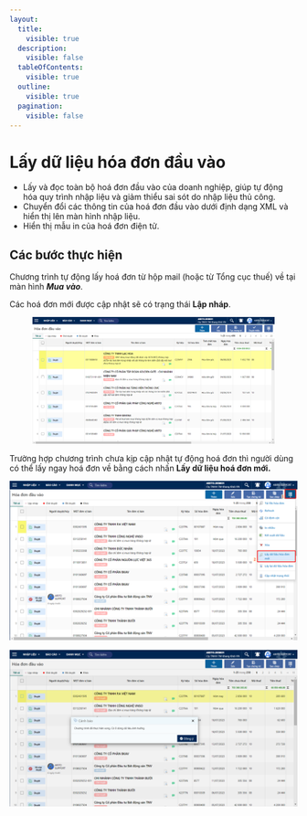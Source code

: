 ```yaml
---
layout:
  title:
    visible: true
  description:
    visible: false
  tableOfContents:
    visible: true
  outline:
    visible: true
  pagination:
    visible: false
---
```


# Lấy dữ liệu hóa đơn đầu vào

* Lấy và đọc toàn bộ hoá đơn đầu vào của doanh nghiệp, giúp tự động hóa quy trình nhập liệu và giảm thiểu sai sót do nhập liệu thủ công.
* Chuyển đổi các thông tin của hoá đơn đầu vào dưới định dạng XML và hiển thị lên màn hình nhập liệu.
* Hiển thị mẫu in của hoá đơn điện tử.

## Các bước thực hiện

Chương trình tự động lấy hoá đơn từ hộp mail (hoặc từ Tổng cục thuế) về tại màn hình _**Mua vào**_.

Các hoá đơn mới được cập nhật sẽ có trạng thái **Lập nháp**.

<figure><img src=".gitbook/assets/74.png" alt=""><figcaption></figcaption></figure>

Trường hợp chương trình chưa kịp cập nhật tự động hoá đơn thì người dùng có thể lấy ngay hoá đơn về bằng cách nhấn **Lấy dữ liệu hoá đơn mới.**

![](<.gitbook/assets/0 (2).png>)

![Thông báo sau khi Lấy hoá đơn mới](<.gitbook/assets/1 (4).png>)
